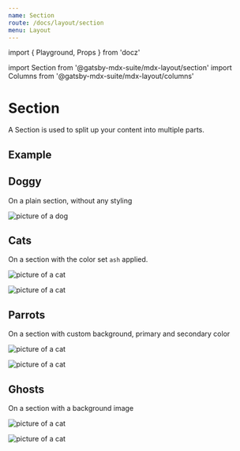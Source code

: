 ```yaml
---
name: Section
route: /docs/layout/section
menu: Layout
---
```


import { Playground, Props } from 'docz'

import Section from '@gatsby-mdx-suite/mdx-layout/section'
import Columns from '@gatsby-mdx-suite/mdx-layout/columns'

# Section

A Section is used to split up your content into multiple parts.

<Props of={Section} />

## Example

<Playground>
<Section>

# Doggy

On a plain section, without any styling

![picture of a dog](https://source.unsplash.com/400x300/weekly?dog)

</Section>
<Section colorSet="ash">

# Cats

On a section with the color set `ash` applied.

<Columns>

![picture of a cat](https://source.unsplash.com/400x300/weekly?cat)

![picture of a cat](https://source.unsplash.com/400x300/weekly?cat)



</Columns>
</Section>

<Section backgroundColor="tomato" primaryColor="#48C9B0" secondaryColor="skyblue">

# Parrots

On a section with custom background, primary and secondary color

<Columns>

![picture of a cat](https://source.unsplash.com/400x300/weekly?parrot)

![picture of a cat](https://source.unsplash.com/400x300/weekly?parrot)



</Columns>
</Section>
<Section backgroundImageId="ASsm0jtrRG6bmJyIfr6AL">

# Ghosts

On a section with a background image

<Columns>

![picture of a cat](https://source.unsplash.com/400x300/weekly?ghost)

![picture of a cat](https://source.unsplash.com/400x300/weekly?ghost)

</Columns>
</Section>
</Playground>
